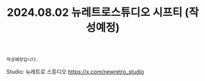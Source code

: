 ﻿---
title: 2024.08.02 뉴레트로스튜디오 시프티 (작성예정)
categories: [2024, 스튜디오, 코스프레]
comments: false
# thumbnail: 
---

`작성예정입니다.`

Studio: 뉴레트로 스튜디오 https://x.com/newretro_studio
